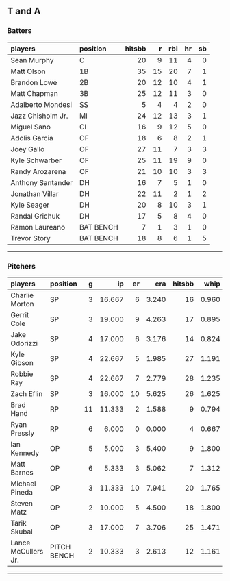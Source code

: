 ## T and A

### Batters

 
|players           |position  | hitsbb|  r| rbi| hr| sb| 
|:-----------------|:---------|------:|--:|---:|--:|--:| 
|Sean Murphy       |C         |     20|  9|  11|  4|  0| 
|Matt Olson        |1B        |     35| 15|  20|  7|  1| 
|Brandon Lowe      |2B        |     20| 12|  10|  4|  1| 
|Matt Chapman      |3B        |     25| 12|  11|  3|  0| 
|Adalberto Mondesi |SS        |      5|  4|   4|  2|  0| 
|Jazz Chisholm Jr. |MI        |     24| 12|  13|  3|  1| 
|Miguel Sano       |CI        |     16|  9|  12|  5|  0| 
|Adolis Garcia     |OF        |     18|  6|   8|  2|  1| 
|Joey Gallo        |OF        |     27| 11|   7|  3|  3| 
|Kyle Schwarber    |OF        |     25| 11|  19|  9|  0| 
|Randy Arozarena   |OF        |     21| 10|  10|  3|  3| 
|Anthony Santander |DH        |     16|  7|   5|  1|  0| 
|Jonathan Villar   |DH        |     22| 11|   2|  1|  2| 
|Kyle Seager       |DH        |     20|  8|  10|  3|  1| 
|Randal Grichuk    |DH        |     17|  5|   8|  4|  0| 
|Ramon Laureano    |BAT BENCH |      7|  1|   3|  1|  0| 
|Trevor Story      |BAT BENCH |     18|  8|   6|  1|  5| 


* * *

### Pitchers

 
|players             |position    |  g|     ip| er|   era| hitsbb|  whip| so|  w| sv| 
|:-------------------|:-----------|--:|------:|--:|-----:|------:|-----:|--:|--:|--:| 
|Charlie Morton      |SP          |  3| 16.667|  6| 3.240|     16| 0.960| 15|  2|  0| 
|Gerrit Cole         |SP          |  3| 19.000|  9| 4.263|     17| 0.895| 20|  2|  0| 
|Jake Odorizzi       |SP          |  4| 17.000|  6| 3.176|     14| 0.824| 20|  2|  0| 
|Kyle Gibson         |SP          |  4| 22.667|  5| 1.985|     27| 1.191| 16|  2|  0| 
|Robbie Ray          |SP          |  4| 22.667|  7| 2.779|     28| 1.235| 37|  2|  0| 
|Zach Eflin          |SP          |  3| 16.000| 10| 5.625|     26| 1.625| 15|  0|  0| 
|Brad Hand           |RP          | 11| 11.333|  2| 1.588|      9| 0.794| 10|  2|  7| 
|Ryan Pressly        |RP          |  6|  6.000|  0| 0.000|      4| 0.667|  9|  2|  3| 
|Ian Kennedy         |OP          |  5|  5.000|  3| 5.400|      9| 1.800|  4|  0|  1| 
|Matt Barnes         |OP          |  6|  5.333|  3| 5.062|      7| 1.312| 11|  2|  3| 
|Michael Pineda      |OP          |  3| 11.333| 10| 7.941|     20| 1.765|  4|  0|  0| 
|Steven Matz         |OP          |  2| 10.000|  5| 4.500|     18| 1.800| 11|  1|  0| 
|Tarik Skubal        |OP          |  3| 17.000|  7| 3.706|     25| 1.471| 24|  2|  0| 
|Lance McCullers Jr. |PITCH BENCH |  2| 10.333|  3| 2.613|     12| 1.161|  7|  1|  0| 


* * *


